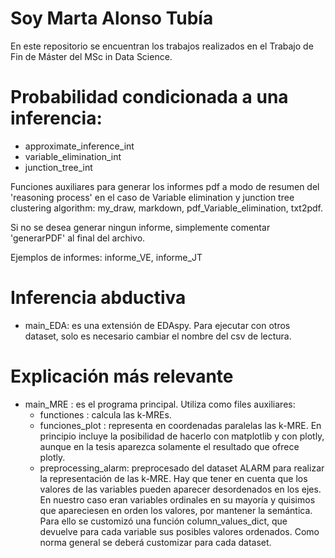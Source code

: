 # Soy Marta Alonso Tubía
En este repositorio se encuentran los trabajos realizados en el Trabajo de Fin de Máster del MSc in Data Science.

# Probabilidad condicionada a una inferencia:
- approximate_inference_int
- variable_elimination_int
- junction_tree_int

Funciones auxiliares para generar los informes pdf a modo de resumen del 'reasoning process' en el caso de Variable elimination y junction tree clustering algorithm: my_draw, markdown, pdf_Variable_elimination, txt2pdf. 

Si no se desea generar ningun informe, simplemente comentar 'generarPDF' al final del archivo.

Ejemplos de informes: informe_VE, informe_JT

# Inferencia abductiva
- main_EDA: es una extensión de EDAspy. Para ejecutar con otros dataset, solo es necesario cambiar el nombre del csv de lectura.

# Explicación más relevante
- main_MRE : es el programa principal. Utiliza como files auxiliares:
  - functiones : calcula las k-MREs.
  - funciones_plot : representa en coordenadas paralelas las k-MRE. En principio incluye la posibilidad de hacerlo con matplotlib y con plotly, aunque en la tesis aparezca solamente el resultado que ofrece plotly.
  - preprocessing_alarm: preprocesado del dataset ALARM para realizar la representación de las k-MRE. Hay que tener en cuenta que los valores de las variables pueden aparecer desordenados en los ejes. En nuestro caso eran variables ordinales en su mayoría y quisimos que apareciesen en orden los valores, por mantener la semántica. Para ello se customizó una función column_values_dict, que devuelve para cada variable sus posibles valores ordenados. Como norma general se deberá customizar para cada dataset.
  



